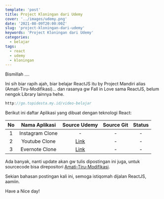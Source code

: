 ```yaml
---
template: 'post'
title: Project Kloningan dari Udemy
cover: '../images/udemy.png'
date: '2021-08-09T20:00:00Z'
slug: 'project-kloningan-dari-udemy'
keywords: 'Project Kloningan dari Udemy'
categories:
  - belajar
tags:
  - react
  - udemy
  - kloningan
---
```


Bismillah ....

Ini sih biar rapih ajah, biar belajar ReactJS itu by Project Mandiri alias (Amati-Tiru-Modifikasi)... dan rasanya gw Fall in Love sama ReactJS, belum nengok Library lainnya hehe.

```javascript
http://go.topidesta.my.id/video-belajar
```

Berikut ini daftar Aplikasi yang dibuat dengan teknologi React:

| No  |  Nama Aplikasi  |                               Source Udemy                                | Source Git | Status |
| :-: | :-------------: | :-----------------------------------------------------------------------: | :--------: | :----: |
|  1  | Instagram Clone |                                     -                                     |     -      |   -    |
|  2  |  Youtube Clone  | [Link](https://www.udemy.com/share/1049fI2@FEdjfUtKc1QPc0JKC3pxfT1uYFc=/) |     -      |   -    |
|  3  | Evernote Clone  | [Link](https://www.udemy.com/share/1031e02@PkdKfWFjcFQPc0JKC3pxVBRuY31h/) |     -      |   -    |

Ada banyak, nanti update akan gw tulis dipostingan ini juga, untuk sourcecode bisa direpositori [Amati-Tiru-Modifikasi](https://github.com/amati-tiru-modifikasi).

Sekian bahasan postingan kali ini, semoga istiqomah dijalan ReactJS, aamiin.

Have a Nice day!
